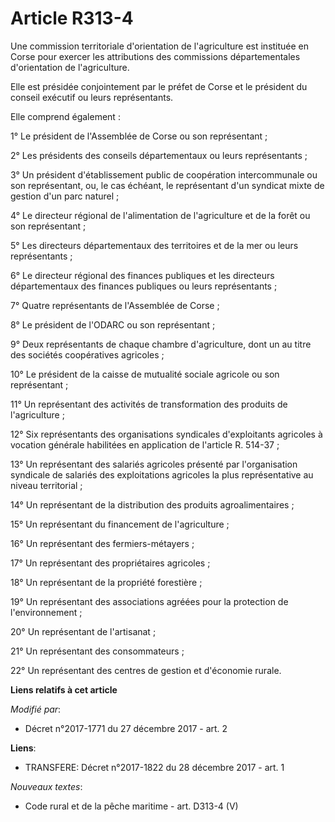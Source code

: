 # Article R313-4

Une commission territoriale d'orientation de l'agriculture est instituée en Corse pour exercer les attributions des
commissions départementales d'orientation de l'agriculture.

Elle est présidée conjointement par le préfet de Corse et le président du conseil exécutif ou leurs représentants.

Elle comprend également :

1° Le président de l'Assemblée de Corse ou son représentant ;

2° Les présidents des conseils départementaux ou leurs représentants ;

3° Un président d'établissement public de coopération intercommunale ou son représentant, ou, le cas échéant, le représentant
d'un syndicat mixte de gestion d'un parc naturel ;

4° Le directeur régional de l'alimentation de l'agriculture et de la forêt ou son représentant ;

5° Les directeurs départementaux des territoires et de la mer ou leurs représentants ;

6° Le directeur régional des finances publiques et les directeurs départementaux des finances publiques ou leurs
représentants ;

7° Quatre représentants de l'Assemblée de Corse ;

8° Le président de l'ODARC ou son représentant ;

9° Deux représentants de chaque chambre d'agriculture, dont un au titre des sociétés coopératives agricoles ;

10° Le président de la caisse de mutualité sociale agricole ou son représentant ;

11° Un représentant des activités de transformation des produits de l'agriculture ;

12° Six représentants des organisations syndicales d'exploitants agricoles à vocation générale habilitées en application de
l'article R. 514-37 ;

13° Un représentant des salariés agricoles présenté par l'organisation syndicale de salariés des exploitations agricoles la
plus représentative au niveau territorial ;

14° Un représentant de la distribution des produits agroalimentaires ;

15° Un représentant du financement de l'agriculture ;

16° Un représentant des fermiers-métayers ;

17° Un représentant des propriétaires agricoles ;

18° Un représentant de la propriété forestière ;

19° Un représentant des associations agréées pour la protection de l'environnement ;

20° Un représentant de l'artisanat ;

21° Un représentant des consommateurs ;

22° Un représentant des centres de gestion et d'économie rurale.

**Liens relatifs à cet article**

_Modifié par_:

  - Décret n°2017-1771 du 27 décembre 2017 - art. 2

**Liens**:

  - TRANSFERE: Décret n°2017-1822 du 28 décembre 2017 - art. 1

_Nouveaux textes_:

  - Code rural et de la pêche maritime - art. D313-4 (V)
